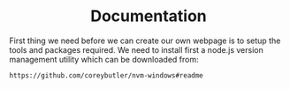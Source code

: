 <h1 align='center'>Documentation</h1

First thing we need before we can create our own webpage is to setup the tools and packages required. We need to install first a node.js version management utility which can be downloaded from:
```
https://github.com/coreybutler/nvm-windows#readme
```